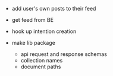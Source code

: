 - add user's own posts to their feed
- get feed from BE
- hook up intention creation

- make lib package
    - api request and response schemas
    - collection names
    - document paths

